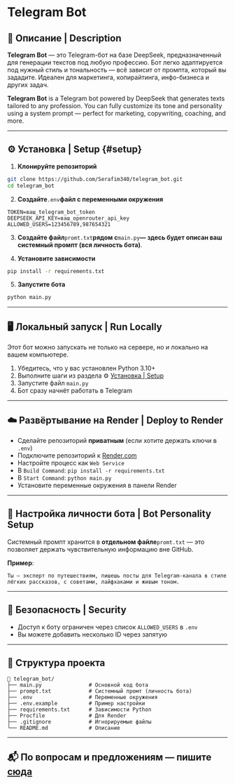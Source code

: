 # Telegram Bot

## 📌 Описание | Description

**Telegram Bot** — это Telegram-бот на базе DeepSeek, предназначенный для генерации текстов под любую профессию. Бот легко адаптируется под нужный стиль и тональность — всё зависит от промпта, который вы зададите. Идеален для маркетинга, копирайтинга, инфо-бизнеса и других задач.

**Telegram Bot** is a Telegram bot powered by DeepSeek that generates texts tailored to any profession. You can fully customize its tone and personality using a system prompt — perfect for marketing, copywriting, coaching, and more.

---

## ⚙️ Установка | Setup {#setup}

1. **Клонируйте репозиторий**

```bash
git clone https://github.com/Serafim340/telegram_bot.git
cd telegram_bot
```

2. **Создайте**`.env`**файл с переменными окружения**

```env
TOKEN=ваш_telegram_bot_token
DEEPSEEK_API_KEY=ваш_openrouter_api_key
ALLOWED_USERS=123456789,987654321
```

3. **Создайте файл**`promt.txt`**рядом с**`main.py`**— здесь будет описан ваш системный промпт (вся личность бота)**.

4. **Установите зависимости**

```bash
pip install -r requirements.txt
```

5. **Запустите бота**

```bash
python main.py
```

---
## 🖥️ Локальный запуск | Run Locally

Этот бот можно запускать не только на сервере, но и локально на вашем компьютере.
1. Убедитесь, что у вас установлен Python 3.10+
2. Выполните шаги из раздела ⚙️ [Установка | Setup](#setup)
3. Запустите файл `main.py`
4. Бот сразу начнёт работать в Telegram

---

## ☁️ Развёртывание на Render | Deploy to Render

- Сделайте репозиторий **приватным** (если хотите держать ключи в `.env`)
- Подключите репозиторий к [Render.com](https://render.com)
- Настройте процесс как `Web Service`
- В `Build Command`: `pip install -r requirements.txt`
- В `Start Command`: `python main.py`
- Установите переменные окружения в панели Render

---

## 🧠 Настройка личности бота | Bot Personality Setup

Системный промпт хранится в **отдельном файле**`promt.txt` — это позволяет держать чувствительную информацию вне GitHub.

**Пример**:

```
Ты — эксперт по путешествиям, пишешь посты для Telegram-канала в стиле лёгких рассказов, с советами, лайфхаками и живым тоном.
```

---

## 🔐 Безопасность | Security

- Доступ к боту ограничен через список `ALLOWED_USERS` в `.env`
- Вы можете добавить несколько ID через запятую

---
## 🧹 Структура проекта

```
📁 telegram_bot/
├── main.py               # Основной код бота
├── prompt.txt            # Системный промт (личность бота)
├── .env                  # Переменные окружения    
├── .env.example          # Пример настройки
├── requirements.txt      # Зависимости Python
├── Procfile              # Для Render
├── .gitignore            # Игнорируемые файлы
└── README.md             # Описание
```

---

## 📬 По вопросам и предложениям — пишите [сюда](https://t.me/@Serafim340)

